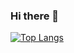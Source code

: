 ### Hi there 👋

[![Top Langs](https://github-readme-stats.vercel.app/api/top-langs/?username=8maguchi8ruki&layout=compact
)](https://github.com/anuraghazra/github-readme-stats)
